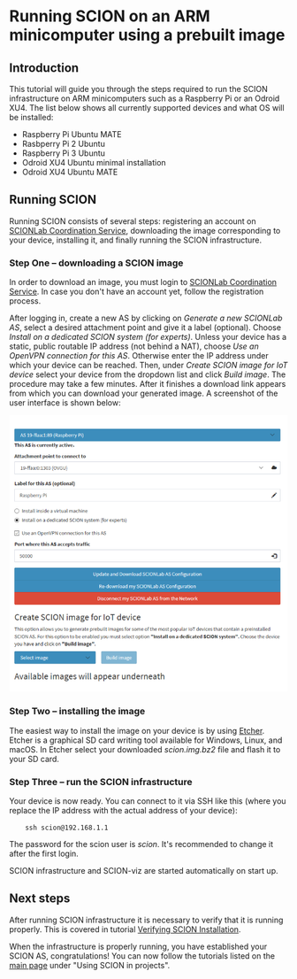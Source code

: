# Running SCION on an ARM minicomputer using a prebuilt image

## Introduction

This tutorial will guide you through the steps required to run the SCION infrastructure on ARM minicomputers such as a Raspberry Pi or an Odroid XU4. The list below shows all currently supported devices and what OS will be installed:

* Raspberry Pi Ubuntu MATE
* Rasbperry Pi 2 Ubuntu
* Raspberry Pi 3 Ubuntu
* Odroid XU4 Ubuntu minimal installation
* Odroid XU4 Ubuntu MATE

## Running SCION

Running SCION consists of several steps: registering an account on [SCIONLab Coordination Service](https://www.scionlab.org/), downloading the image corresponding to your device, installing it, and finally running the SCION infrastructure.

### Step One &ndash; downloading a SCION image

In order to download an image, you must login to [SCIONLab Coordination Service](https://www.scionlab.org/). In case you don't have an account yet, follow the registration process.

After logging in, create a new AS by clicking on *Generate a new SCIONLab AS*, select a desired attachment point and give it a label (optional). Choose *Install on a dedicated SCION system (for experts)*. Unless your device has a static, public routable IP address (not behind a NAT), choose *Use an OpenVPN connection for this AS*. Otherwise enter the IP address under which your device can be reached. Then, under *Create SCION image for IoT device* select your device from the dropdown list and click *Build image*. The procedure may take a few minutes. After it finishes a download link appears from which you can download your generated image. A screenshot of the user interface is shown below:

![SCIONLab download page](../images/scionlab_download_image_arm_setup.png)

### Step Two &ndash; installing the image

The easiest way to install the image on your device is by using [Etcher](https://etcher.io/). Etcher is a graphical SD card writing tool available for Windows, Linux, and macOS. In Etcher select your downloaded *scion.img.bz2* file and flash it to your SD card.

### Step Three &ndash; run the SCION infrastructure

Your device is now ready. You can connect to it via SSH like this (where you replace the IP address with the actual address of your device):

```
    ssh scion@192.168.1.1
```
The password for the scion user is *scion*. It's recommended to change it after the first login.

SCION infrastructure and SCION-viz are started automatically on start up.

## Next steps

After running SCION infrastructure it is necessary to verify that it is running properly. This is covered in tutorial [Verifying SCION Installation](../general_scion_configuration/verifying_scion_installation.md).

When the infrastructure is properly running, you have established your SCION AS, congratulations! You can now follow the tutorials listed on the [main page](../index.md#using-scion-in-projects) under "Using SCION in projects".

